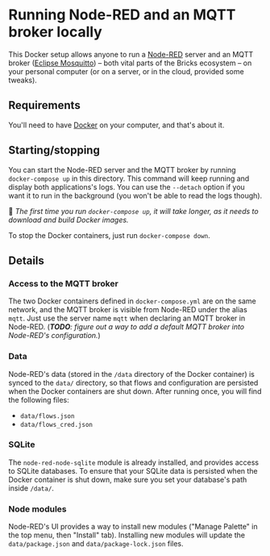 # Running Node-RED and an MQTT broker locally

This Docker setup allows anyone to run a [Node-RED](https://nodered.org/) server and an MQTT broker ([Eclipse Mosquitto](https://mosquitto.org/)) – both vital parts of the Bricks ecosystem – on your personal computer (or on a server, or in the cloud, provided some tweaks).

## Requirements

You'll need to have [Docker](https://www.docker.com/) on your computer, and that's about it.

## Starting/stopping

You can start the Node-RED server and the MQTT broker by running `docker-compose up` in this directory. This command will keep running and display both applications's logs. You can use the `--detach` option if you want it to run in the background (you won't be able to read the logs though).

:memo: _The first time you run `docker-compose up`, it will take longer, as it needs to download and build Docker images._

To stop the Docker containers, just run `docker-compose down`.

## Details

### Access to the MQTT broker

The two Docker containers defined in `docker-compose.yml` are on the same network, and the MQTT broker is visible from Node-RED under the alias `mqtt`. Just use the server name `mqtt` when declaring an MQTT broker in Node-RED. (_**TODO**: figure out a way to add a default MQTT broker into Node-RED's configuration._)

### Data

Node-RED's data (stored in the `/data` directory of the Docker container) is synced to the `data/` directory, so that flows and configuration are persisted when the Docker containers are shut down. After running once, you will find the following files:

- `data/flows.json`
- `data/flows_cred.json`

### SQLite

The `node-red-node-sqlite` module is already installed, and provides access to SQLite databases. To ensure that your SQLite data is persisted when the Docker container is shut down, make sure you set your database's path inside `/data/`.

### Node modules

Node-RED's UI provides a way to install new modules ("Manage Palette" in the top menu, then "Install" tab). Installing new modules will update the `data/package.json` and `data/package-lock.json` files.
